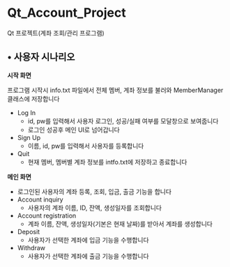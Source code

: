 # Qt_Account_Project

Qt 프로젝트(계좌 조회/관리 프로그램)

## • 사용자 시나리오
**시작 화면**

프로그램 시작시 info.txt 파일에서 전체 멤버, 계좌 정보를 불러와 MemberManager 클래스에 저장합니다
- Log In
  - id, pw를 입력해서 사용자 로그인, 성공/실패 여부를 모달창으로 보여줍니다
  - 로그인 성공후 메인 UI로 넘어갑니다
- Sign Up
  - 이름, id, pw를 입력해서 사용자를 등록합니다
- Quit
  - 현재 멤버, 멤버별 계좌 정보를 intfo.txt에 저장하고 종료합니다
    
**메인 화면**
  - 로그인된 사용자의 계좌 등록, 조회, 입금, 출금 기능을 합니다
  - Account inquiry
    - 사용자의 계좌 이름, ID, 잔액, 생성일자를 조회합니다
  - Account registration
    - 계좌 이름, 잔액, 생성일자(기본은 현재 날짜)를 받아서 계좌를 생성합니다
  - Deposit
    - 사용자가 선택한 계좌에 입금 기능을 수행합니다
  - Withdraw
    - 사용자가 선택한 계좌에 출금 기능을 수행합니다     

